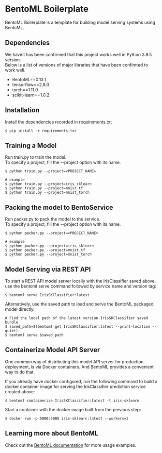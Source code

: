 # BentoML Boilerplate

BentoML Boilerplate is a template for building model serving systems using BentoML.


## Dependencies

We haveIt has been confirmed that this project works well in Python 3.9.5 version.  
Below is a list of versions of major libraries that have been confirmed to work well.

- BentoML==0.13.1
- tensorflow==2.8.0
- torch==1.11.0
- scikit-learn==1.0.2


## Installation

Install the dependencies recorded in requirements.txt

```shell
$ pip install -r requirements.txt 
```


## Training a Model

Run train.py to train the model.  
To specify a project, fill the --project option with its name.

```shell
$ python train.py --project=<PROJECT_NAME>

# example
$ python train.py --project=iris_sklearn
$ python train.py --project=mnist_tf
$ python train.py --project=mnist_torch
```

## Packing the model to BentoService

Run packer.py to pack the model to the service.  
To specify a project, fill the --project option with its name.

```shell
$ python packer.py --project=<PROJECT_NAME>

# example
$ python packer.py --project=iris_sklearn
$ python packer.py --project=mnist_tf
$ python packer.py --project=mnist_torch
```


## Model Serving via REST API

To start a REST API model server locally with the IrisClassifier saved above, use the bentoml serve command followed by service name and version tag:

```shell
$ bentoml serve IrisSKClassifier:latest
```

Alternatively, use the saved path to load and serve the BentoML packaged model directly:
```shell
# Find the local path of the latest version IrisSKClassifier saved bundle
$ saved_path=$(bentoml get IrisSKClassifier:latest --print-location --quiet)
$ bentoml serve $saved_path
```


## Containerize Model API Server

One common way of distributing this model API server for production deployment, is via Docker containers. And BentoML provides a convenient way to do that.

If you already have docker configured, run the following command to build a docker container image for serving the IrisClassifier prediction service created above:

```shell
$ bentoml containerize IrisSKClassifier:latest -t iris-sklearn
```

Start a container with the docker image built from the previous step:

```shell
$ docker run -p 5000:5000 iris-sklearn:latest --workers=2
```

## Learning more about BentoML

Check out the [BentoML documentation](https://docs.bentoml.org/en/0.13-lts/) for more usage examples.
